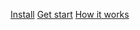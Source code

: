 
[Install](https://dvc.org/doc/install)
[Get start](https://dvc.org/doc/start)
[How it works](https://github.com/iterative/dvc#how-dvc-works)

